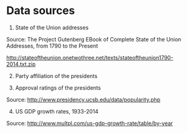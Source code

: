 Data sources
============

1. State of the Union addresses

  Source: The Project Gutenberg EBook of Complete State of the Union Addresses, from 1790 to the Present

  http://stateoftheunion.onetwothree.net/texts/stateoftheunion1790-2014.txt.zip

2. Party affiliation of the presidents
  
3. Approval ratings of the presidents

  Source: http://www.presidency.ucsb.edu/data/popularity.php
  
4. US GDP growth rates, 1933-2014

  Source: http://www.multpl.com/us-gdp-growth-rate/table/by-year